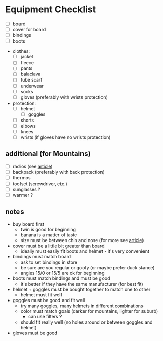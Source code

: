 # Equipment Checklist

- [ ] board
- [ ] cover for board
- [ ] bindings
- [ ] boots
- clothes:
	- [ ] jacket
	- [ ] fleece
	- [ ] pants
	- [ ] balaсlava
	- [ ] tube scarf
	- [ ] underwear
	- [ ] socks
	- [ ] gloves (preferably with wrists protection)
- protection:
	- [ ] helmet
		- [ ] goggles
	- [ ] shorts
	- [ ] elbows
	- [ ] knees
	- [ ] wrists (if gloves have no wrists protection)

## additional (for Mountains)

- [ ] radios (see [article](http://snowfaq.nm.ru/radio.html))
- [ ] backpack (preferably with back protection)
- [ ] thermos
- [ ] toolset (screwdriver, etc.)
- [ ] sunglasses ?
- [ ] warmer ?

## notes

- buy board first
	- twin is good for beginning
	- banana is a matter of taste
	- size must be between chin and nose (for more see [article](http://snowfaq.nm.ru/#q1p13))
- cover must be a little bit greater than board
	- ideally must easily fit boots and helmet - it's very convenient
- bindings must match board
	- ask to set bindings in store
	- be sure are you regular or goofy (or maybe prefer duck stance)
	- angles 15/0 or 15/5 are ok for beginning
- boots must match bindings and must be good
	- it's better if they have the same manufacturer (for best fit)
- helmet + goggles must be bought together to match one to other
	- helmet must fit well
- goggles must be good and fit well
	- try many goggles, many helmets in different combinations
	- color must match goals (darker for mountains, lighter for suburb)
		- can use filters ?
	- should fit really well (no holes around or between goggles and helmet)
- gloves must be good
